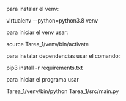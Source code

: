 para instalar el venv:

virtualenv --python=python3.8 venv


para iniciar el venv usar:

source Tarea_1/venv/bin/activate


para instalar dependencias usar el comando:

pip3 install -r requirements.txt


para iniciar el programa usar

Tarea_1/venv/bin/python Tarea_1/src/main.py 